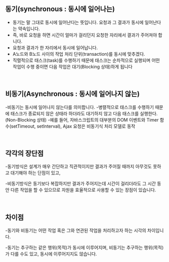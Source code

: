 ## 동기(synchronous : 동시에 일어나는)

- 동기는 말 그대로 동시에 일어난다는 뜻입니다. 요청과 그 결과가 동시에 일어난다는 약속입니다. 
- 즉, 바로 요청을 하면 시간이 얼마가 걸리던지 요청한 자리에서 결과가 주어져야 합니다.
- 요청과 결과가 한 자리에서 동시에 일어납니다.
- A노드와 B노드 사이의 작업 처리 단위(transaction)를 동시에 맞추겠다.
- 직렬적으로 태스크(task)를 수행하기 때문에 태스크는 순차적으로 실행되며 어떤 작업이 수행 중이면 다음 작업은 대기(Blocking 상태)하게 됩니다

<br/>

## 비동기(Asynchronous : 동시에 일어나지 않는)

-비동기는 동시에 일어나지 않는다를 의미합니다.
-병렬적으로 태스크를 수행하기 때문에 태스크가 종료되지 않은 상태라 하더라도 대기하지 않고 다음 태스크를 실행한다.(Non-Blocking 상태)
-예를 들어, 자바스크립트의 대부분의 DOM 이벤트와 Timer 함수(setTimeout, setInterval), Ajax 요청은 비동기식 처리 모델로 동작


<br/>

## 각각의 장단점

-동기방식은 설계가 매우 간단하고 직관적이지만 결과가 주어질 때까지 아무것도 못하고 대기해야 하는 단점이 있고, 

-비동기방식은 동기보다 복잡하지만 결과가 주어지는데 시간이 걸리더라도 그 시간 동안 다른 작업을 할 수 있으므로 자원을 효율적으로 사용할 수 있는 장점이 있습니다.


<br/>

## 차이점
-동기와 비동기는 어떤 작업 혹은 그와 연관된 작업을 처리하고자 하는 시각의 차이입니다.

-동기는 추구하는 같은 행위(목적)가 동시에 이루어지며, 비동기는 추구하는 행위(목적)가 다를 수도 있고, 동시에 이루어지지도 않습니다.
